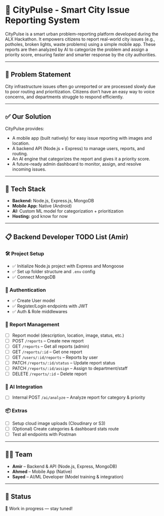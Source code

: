 # 🚀 CityPulse - Smart City Issue Reporting System

CityPulse is a smart urban problem-reporting platform developed during the ALX Hackathon. It empowers citizens to report real-world city issues (e.g., potholes, broken lights, waste problems) using a simple mobile app. These reports are then analyzed by AI to categorize the problem and assign a priority score, ensuring faster and smarter response by the city authorities.

---

## 🧠 Problem Statement

City infrastructure issues often go unreported or are processed slowly due to poor routing and prioritization. Citizens don’t have an easy way to voice concerns, and departments struggle to respond efficiently.

---

## ✅ Our Solution

CityPulse provides:
- A mobile app (built natively) for easy issue reporting with images and location.
- A backend API (Node.js + Express) to manage users, reports, and routing.
- An AI engine that categorizes the report and gives it a priority score.
- A future-ready admin dashboard to monitor, assign, and resolve incoming issues.

---

## 🔧 Tech Stack

- **Backend:** Node.js, Express.js, MongoDB
- **Mobile App:** Native (Android)
- **AI:** Custom ML model for categorization + prioritization
- **Hosting:** god know for now

---

## 📋 Backend Developer TODO List (Amir)

### 🛠 Project Setup
- ✅ Initialize Node.js project with Express and Mongoose
- ✅ Set up folder structure and `.env` config
- ✅ Connect MongoDB

### 👤 Authentication
- ✅ Create User model
- ✅ Register/Login endpoints with JWT
- ✅ Auth & Role middlewares

### 📍 Report Management
- [ ] Report model (description, location, image, status, etc.)
- [ ] POST `/reports` – Create new report
- [ ] GET `/reports` – Get all reports (admin)
- [ ] GET `/reports/:id` – Get one report
- [ ] GET `/users/:id/reports` – Reports by user
- [ ] PATCH `/reports/:id/status` – Update report status
- [ ] PATCH `/reports/:id/assign` – Assign to department/staff
- [ ] DELETE `/reports/:id` – Delete report

### 🤖 AI Integration
- [ ] Internal POST `/ai/analyze` – Analyze report for category & priority

### 📦 Extras
- [ ] Setup cloud image uploads (Cloudinary or S3)
- [ ] (Optional) Create categories & dashboard stats route
- [ ] Test all endpoints with Postman

---

## 👨‍💻 Team

- **Amir** – Backend & API (Node.js, Express, MongoDB)
- **Ahmed** – Mobile App (Native)
- **Sayed** – AI/ML Developer (Model training & integration)

---

## 🏁 Status

🚧 Work in progress — stay tuned!
